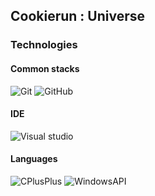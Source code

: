 ## Cookierun : Universe

### Technologies
#### Common stacks
<img alt="Git" src ="https://img.shields.io/badge/Git-F05032.svg?&style=for-the-badge&logo=Git&logoColor=white"> <img alt="GitHub" src ="https://img.shields.io/badge/GitHub-181717.svg?&style=for-the-badge&logo=Github&logoColor=white">

#### IDE
<img alt="Visual studio" src ="https://img.shields.io/badge/Visual studio-7252aa.svg?&style=for-the-badge&logo=1&logoColor=white"/>

#### Languages
<img alt="CPlusPlus" src ="https://img.shields.io/badge/C++-00599C.svg?&style=for-the-badge&logo=CPlusPlus&logoColor=white"> <img alt="WindowsAPI" src ="https://img.shields.io/badge/Windows API-00599C.svg?&style=for-the-badge&logo=CPlusPlus&logoColor=white">
